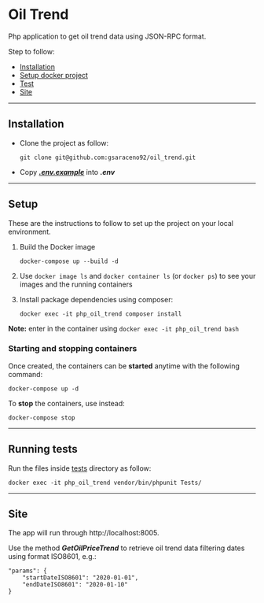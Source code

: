 # Oil Trend

Php application to get oil trend data using JSON-RPC format.

Step to follow:

- [Installation](#installation)
- [Setup docker project](#setup)
- [Test](#running-tests)
- [Site](#site)

---

## Installation

- Clone the project as follow:

  `git clone git@github.com:gsaraceno92/oil_trend.git`

- Copy [**_.env.example_**](src/.env.example) into **_.env_**

---

## Setup

These are the instructions to follow to set up the project on your local environment.

1.  Build the Docker image

        docker-compose up --build -d

2.  Use `docker image ls` and `docker container ls` (or `docker ps`) to see your images and the running containers

3.  Install package dependencies using composer:

        docker exec -it php_oil_trend composer install

**Note:** enter in the container using `docker exec -it php_oil_trend bash`

### **Starting and stopping containers**

Once created, the containers can be **started** anytime with the following command:

    docker-compose up -d

To **stop** the containers, use instead:

    docker-compose stop

---

## **Running tests**

Run the files inside [tests](src/Tests) directory as follow:

    docker exec -it php_oil_trend vendor/bin/phpunit Tests/

---

## Site

The app will run through http://localhost:8005.

Use the method **_GetOilPriceTrend_** to retrieve oil trend data filtering dates using format ISO8601, e.g.:

```
"params": {
    "startDateISO8601": "2020-01-01",
    "endDateISO8601": "2020-01-10"
}
```

